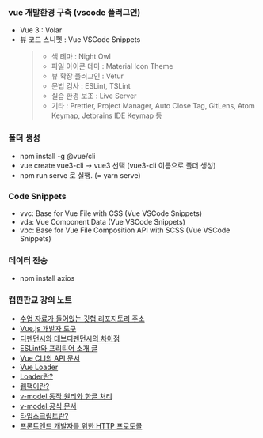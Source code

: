 ### vue 개발환경 구축 (vscode 플러그인)

- Vue 3 : Volar
- 뷰 코드 스니펫 : Vue VSCode Snippets
  > - 색 테마 : Night Owl
  > - 파일 아이콘 테마 : Material Icon Theme
  > - 뷰 확장 플러그인 : Vetur
  > - 문법 검사 : ESLint, TSLint
  > - 실습 환경 보조 : Live Server
  > - 기타 : Prettier, Project Manager, Auto Close Tag, GitLens, Atom Keymap, Jetbrains IDE Keymap 등

### 폴더 생성

- npm install -g @vue/cli
- vue create vue3-cli -> vue3 선택 (vue3-cli 이름으로 폴더 생성)
- npm run serve 로 실행. (= yarn serve)

### Code Snippets

- vvc: Base for Vue File with CSS (Vue VSCode Snippets)
- vda: Vue Component Data (Vue VSCode Snippets)
- vbc: Base for Vue File Composition API with SCSS (Vue VSCode Snippets)

### 데이터 전송

- npm install axios

### 캡핀판교 강의 노트

- [수업 자료가 들어있는 깃헙 리포지토리 주소](https://github.com/joshua1988/learn-vue-js)
- [Vue.js 개발자 도구](https://chromewebstore.google.com/detail/vuejs-devtools/nhdogjmejiglipccpnnnanhbledajbpd?)
- [디펜던시와 데브디펜던시의 차이점](https://joshua1988.github.io/webpack-guide/build/npm-module-install.html#%EA%B0%9C%EB%B0%9C%EC%9A%A9-%EB%9D%BC%EC%9D%B4%EB%B8%8C%EB%9F%AC%EB%A6%AC%EC%99%80-%EB%B0%B0%ED%8F%AC%EC%9A%A9-%EB%9D%BC%EC%9D%B4%EB%B8%8C%EB%9F%AC%EB%A6%AC-%EA%B5%AC%EB%B6%84%ED%95%98%EA%B8%B0)
- [ESLint와 프리티어 소개 글](https://joshua1988.github.io/web-development/vuejs/boost-productivity)
- [Vue CLI의 API 문서](https://cli.vuejs.org/config/#vue-config-js)
- [Vue Loader](https://vue-loader.vuejs.org/#what-is-vue-loader)
- [Loader란?](https://joshua1988.github.io/webpack-guide/concepts/loader.html)
- [웹팩이란?](https://joshua1988.github.io/webpack-guide/webpack/what-is-webpack.html)
- [v-model 동작 원리와 한글 처리](https://joshua1988.github.io/web-development/vuejs/v-model-usage/)
- [v-model 공식 문서](https://vuejs.org/guide/essentials/forms.html)
- [타입스크립트란?](https://joshua1988.github.io/ts/why-ts.html#%ED%83%80%EC%9E%85%EC%8A%A4%ED%81%AC%EB%A6%BD%ED%8A%B8%EB%9E%80)
- [프론트엔드 개발자를 위한 HTTP 프로토콜](https://joshua1988.github.io/web-development/http-part1/)
